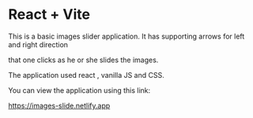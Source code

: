 # React + Vite

This is a basic images slider application. It has supporting arrows for left and right direction

that one clicks as he or she slides the images.

The application used react , vanilla JS and CSS.

You can view the application using this link:

https://images-slide.netlify.app
